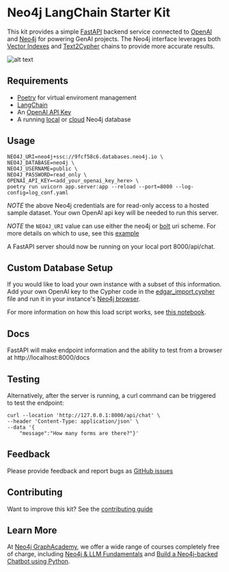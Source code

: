 # Neo4j LangChain Starter Kit
This kit provides a simple [FastAPI](https://fastapi.tiangolo.com/) backend service connected to [OpenAI](https://platform.openai.com/docs/overview) and [Neo4j](https://neo4j.com/developer/) for powering GenAI projects. The Neo4j interface leverages both [Vector Indexes](https://python.langchain.com/docs/integrations/vectorstores/neo4jvector) and [Text2Cypher](https://python.langchain.com/docs/use_cases/graph/integrations/graph_cypher_qa) chains to provide more accurate results. 

![alt text](https://res.cloudinary.com/dk0tizgdn/image/upload/v1711042573/langchain_starter_kit_sample_jgvnfb.gif "Testing Neo4j LangChain Starter Kit")


## Requirements
- [Poetry](https://python-poetry.org/) for virtual enviroment management
- [LangChain](https://python.langchain.com/docs/get_started/introduction)
- An [OpenAI API Key](https://openai.com/blog/openai-api)
- A running [local](https://neo4j.com/download/) or [cloud](https://neo4j.com/cloud/platform/aura-graph-database/) Neo4j database


## Usage
```
NEO4J_URI=neo4j+ssc://9fcf58c6.databases.neo4j.io \
NEO4J_DATABASE=neo4j \
NEO4J_USERNAME=public \
NEO4J_PASSWORD=read_only \
OPENAI_API_KEY=<add_your_openai_key_here> \
poetry run uvicorn app.server:app --reload --port=8000 --log-config=log_conf.yaml
```

*NOTE* the above Neo4j credentials are for read-only access to a hosted sample dataset. Your own OpenAI api key will be needed to run this server. 

*NOTE* the `NEO4J_URI` value can use either the neo4j or [bolt](https://neo4j.com/docs/bolt/current/bolt/) uri scheme. For more details on which to use, see this [example](https://neo4j.com/docs/driver-manual/4.0/client-applications/#driver-configuration-examples)


A FastAPI server should now be running on your local port 8000/api/chat.

## Custom Database Setup
If you would like to load your own instance with a subset of this information. Add your own OpenAI key to the Cypher code in the [edgar_import.cypher](edgar_import.cypher) file and run it in your instance's [Neo4j browser](https://neo4j.com/docs/browser-manual/current/).

For more information on how this load script works, see [this notebook](https://github.com/neo4j-examples/sec-edgar-notebooks/blob/main/notebooks/kg-construction/1-mvg.ipynb).


## Docs
FastAPI will make endpoint information and the ability to test from a browser at http://localhost:8000/docs

## Testing
Alternatively, after the server is running, a curl command can be triggered to test the endpoint:
```
curl --location 'http://127.0.0.1:8000/api/chat' \
--header 'Content-Type: application/json' \
--data '{
    "message":"How many forms are there?"}'
```

## Feedback
Please provide feedback and report bugs as [GitHub issues](https://github.com/neo4j-examples/langchain-starter-kit/issues)

## Contributing
Want to improve this kit? See the [contributing guide](./CONTRIBUTING.md)

## Learn More
At [Neo4j GraphAcademy](https://graphacademy.neo4j.com), we offer a wide range of courses completely free of charge, including [Neo4j & LLM Fundamentals](https://graphacademy.neo4j.com/courses/llm-fundamentals/) and [Build a Neo4j-backed Chatbot using Python](https://graphacademy.neo4j.com/courses/llm-chatbot-python/).